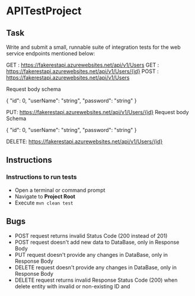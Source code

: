 # APITestProject

## Task

Write and submit a small, runnable suite of integration tests for the web service endpoints mentioned below:
 
GET : https://fakerestapi.azurewebsites.net/api/v1/Users
GET : https://fakerestapi.azurewebsites.net/api/v1/Users/{id}
POST : https://fakerestapi.azurewebsites.net/api/v1/Users

Request body schema

{
  "id": 0,
  "userName": "string",
  "password": "string"
}

PUT: https://fakerestapi.azurewebsites.net/api/v1/Users/{id}
Request body Schema

{
  "id": 0,
  "userName": "string",
  "password": "string"
}

DELETE: https://fakerestapi.azurewebsites.net/api/v1/Users/{id}

## Instructions

### Instructions to run tests 

- Open a terminal or command prompt
- Navigate to **Project Root**
- Execute `mvn clean test`

## Bugs

- POST request returns invalid Status Code (200 instead of 201) 
- POST request doesn't add new data to DataBase, only in Response Body 
- PUT request doesn't provide any changes in DataBase, only in Response Body
- DELETE request doesn't provide any changes in DataBase, only in Response Body
- DELETE request returns invalid Response Status Code (200) when delete entity with invalid or non-existing ID and 

